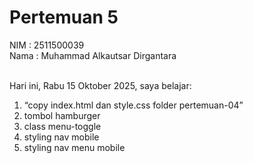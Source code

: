 # Pertemuan 5

NIM : 2511500039<br>
Nama : Muhammad Alkautsar Dirgantara<br><br>

Hari ini, Rabu 15 Oktober 2025, saya belajar:
<ol>
  <li>“copy index.html dan style.css folder pertemuan-04”</li>
  <li>tombol hamburger</li>
  <li>class menu-toggle</li>
  <li>styling nav mobile</li>
  <li>styling nav menu mobile</li>
</ol>

